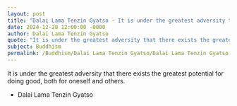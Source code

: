 ```yaml
---
layout: post
title: "Dalai Lama Tenzin Gyatso - It is under the greatest adversity that"
date: 2024-12-28 12:00:00 -0000
author: Dalai Lama Tenzin Gyatso
quote: "It is under the greatest adversity that there exists the greatest potential for doing good, both for oneself and others."
subject: Buddhism
permalink: /Buddhism/Dalai Lama Tenzin Gyatso/Dalai Lama Tenzin Gyatso - It is under the greatest adversity that
---
```


It is under the greatest adversity that there exists the greatest potential for doing good, both for oneself and others.

- Dalai Lama Tenzin Gyatso

